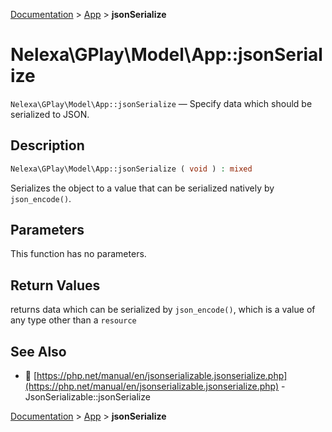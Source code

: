 [Documentation](../../README.md) > [App](README.md) > **jsonSerialize**

# Nelexa\GPlay\Model\App::jsonSerialize
`Nelexa\GPlay\Model\App::jsonSerialize` — Specify data which should be serialized to JSON.

## Description
```php
Nelexa\GPlay\Model\App::jsonSerialize ( void ) : mixed
```
Serializes the object to a value that can be serialized natively by `json_encode()`.

## Parameters
This function has no parameters.

## Return Values
returns data which can be serialized by `json_encode()`,
which is a value of any type other than a `resource`

## See Also
* :link: [https://php.net/manual/en/jsonserializable.jsonserialize.php](https://php.net/manual/en/jsonserializable.jsonserialize.php) - JsonSerializable::jsonSerialize

[Documentation](../../README.md) > [App](README.md) > **jsonSerialize**
